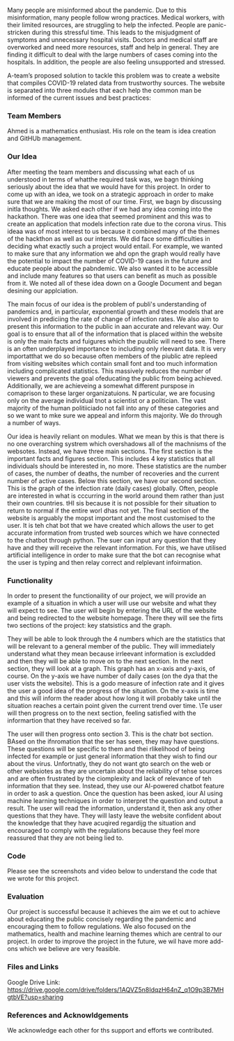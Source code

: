 
Many people are misinformed about the pandemic. Due to this misinformation, many people follow wrong practices. Medical workers, with their limited resources, are struggling to help the infected. People are panic-stricken during this stressful time. This leads to the misjudgment of symptoms and unnecessary hospital visits. Doctors and medical staff are overworked and need more resources, staff and help in general. They are finding it difficult to deal with the large numbers of cases coming into the hospitals. In addition, the people are also feeling unsupported and stressed.

A-team’s proposed solution to tackle this problem was to create a website that compiles COVID-19 related data from trustworthy sources. The website is separated into three modules that each help the common man be informed of the current issues and best practices:

### Team Members

Ahmed is a mathematics enthusiast. His role on the team is idea creation and GitHUb management. 

### Our Idea

After meeting the team members and discussing what each of us understood in terms of whatthe required task was, we bagn thinking seriously about the idea that we would have for this project. In order to come up with an idea, we took on a strategic approach in order to make sure that we are making the most of our time. First, we bagn by discussing initla thoughts. We asked each other if we had any idea coming into the hackathon. There was one idea that seemed prominent and this was to create an application that models infection rate due to the corona virus. This ideaa was of most interest to us because it combined many of the themes of the hackthon as well as our intersts. We did face some difficulties in deciding what exactly such a project would entail. For example, we wanted to make sure that any information we ahd opn the graph would really have the potential to impact the number of COVID-19 cases in the future and educate people about the pabndemic. We also wanted it to be accessible and include many features so that users can benefit as much as possible from it. We noted all of these idea down on a Google Document and began desining our applciation.

The main focus of our idea is the problem of publi's understanding of pandemics and, in particular, exponential growth and these models that are involved in prediciing the rate of change of infection rates. We also aim to present this information to the public in aan accurate and relevant way. Our goal is to ensure that all of the information that is placed within the website is only the main facts and fuigures which the puublic will need to see. There is an often underplayed importance to including only rleevant data. It is very importatthat we do so because  often members of the piublic atre repleed from visiting websites which contain small font and too much information including complicated statistics. This massively reduces the number of viewers and prevents the goal ofeducating the public from being achieved. Additionally, we are achieveing a somewhat different purspose in comaprison to these larger organizatuions. N particular, we are focusing only on the average individual tnot a scientist or a politician. The vast majority of the human politiiciado not fall into any of these  categories and so we want to mke sure we appeal and inform this majority. We do through a number of ways.

Our idea is heavily reliant on modules. What we mean by this is that there is no one overarching systrem which overshadows all of the machnisms of the websotes. Instead, we have three main sections. The first section is  the important facts and figures section. This includes 4 key statistics that all individuals should be interested in, no more. These statistics are the number of cases, the number of deaths, the number of recoveries and the current number of active cases. Below this section,  we have our second section. This is the graph of the infection rate (daily cases) globally. Often, people are interested in what is cccurring in the world around them rather than just their own countries. tHI sis because it is not possible for their situation to return to normal if the entire worl dhas not yet. The final section of the website is arguably the mopst important and the most customised to the user. It is teh chat bot that we have created which allows the user to get accurate information from trusted web sources which we have connected to the chatbot through python. The suer can input any question that they have and they will receive the relevant information. For this, we have utilised artificial intelligence in order to make sure that the bot can recognise what the user is typing and then relay correct and relplevant infoirmation.

### Functionality

In order to present the functionaility of our project, we will provide an example of a situation in which a user will use our website and what they will expect to see. The user will begin by entering the URL of the website and being redirected to the website homepage. There they will see the firts two sections of the project: key statsistics and the graph.

They will be able to look through the 4 numbers which are the statistics that will be relevant to a general member of the public. They will immediately understand what they mean because irrleevant information is excludded and then they will be able to move on to the next section. In the next section, they will look at a graph. This graph has an x-axis and y-axis, of course. On the y-axis we have number of daily cases (on the dya that the user vists the website). This is a godo measure of infection rate and it gives the user a good idea of the progress of the situation. On the x-axis is time and this will inform the reader about how long it will probably take until the situation reaches a certain point given the current trend over time. \Te user will then progress on to the next section, feeling satisfied with the informartion that they have received so far.

The user will then progress onto section 3. This is the chatr bot section. BAsed on the ifnromation that the ser has seen, they may have questions. These questions will be specific to them and thei rlikelihood of being infected for example or just general information that they wish to find our about the virus. Unfortnatly, they do not want gto search on the web or other websiotes as they are uncertain about the reliability of tehse sources and are often frustrated by the ciomplexity and lack of relevance of teh information that they see. Instead, they use our AI-powered chatbot feature in order to ask a question. Once the question has been asked, iour AI using machine learning techniques in order to interpret the question and output a result. The user will read the information, understand it, then ask any other questions that they have. They will lasty leave the website confident about the knowledge that they have acuqired regardijg the situation and encouraged to comply with the regulations because they feel more reassured that they are not being lied to.

### Code

Please see the screenshots and video below to understand the code that we wrote for this project.

### Evaluation

Our project is successful because it achieves the aim we et out to achieve about educating the public concisely regarding the pandemic and encouraging them to follow regulations. We also focused on the mathematics, health and machine learning themes which are central to our project. In order to improve the project in the future, we wil have more add-ons which we believe are very feasible.

### Files and Links

Google Drive Link: https://drive.google.com/drive/folders/1AQVZ5n8IdqzH64nZ_q1O9p3B7MHgtbVE?usp=sharing

### References and Acknowldgements

We acknowledge each other for ths support and efforts we contributed.
